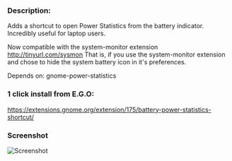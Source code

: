 ### Description: 

Adds a shortcut to open Power Statistics from the battery indicator. Incredibly useful for laptop users. 

Now compatible with the system-monitor extension http://tinyurl.com/sysmon That is, if you use the system-monitor extension and chose to hide the system battery icon in it's preferences.

Depends on: gnome-power-statistics


### 1 click install from E.G.O:

https://extensions.gnome.org/extension/175/battery-power-statistics-shortcut/


### Screenshot

![Screenshot](https://raw.github.com/l300lvl/Battery-Power-Statistics-Shortcut-Extension/master/screenshot.png)
